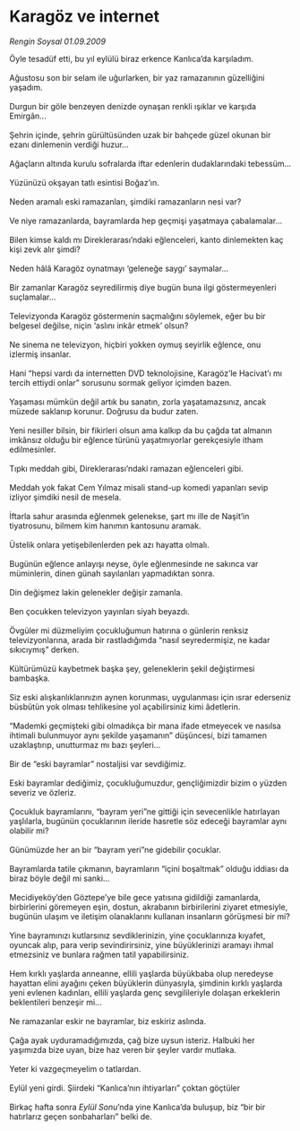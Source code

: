 # Karagöz ve internet

*Rengin Soysal 01.09.2009*

<div class="taraf_structure_2col_1zq">
<div class="margen_n">



 <p>Öyle tesadüf etti, bu yıl eylülü biraz erkence Kanlıca’da karşıladım. <br/><br/>Ağustosu son bir selam ile uğurlarken, bir yaz ramazanının güzelliğini yaşadım. <br/><br/>Durgun bir göle benzeyen denizde oynaşan renkli ışıklar ve karşıda Emirgân... <br/><br/>Şehrin içinde, şehrin gürültüsünden uzak bir bahçede güzel okunan bir ezanı dinlemenin verdiği huzur... <br/><br/>Ağaçların altında kurulu sofralarda iftar edenlerin dudaklarındaki tebessüm... <br/><br/>Yüzünüzü okşayan tatlı esintisi Boğaz’ın. <br/><br/>Neden aramalı eski ramazanları, şimdiki ramazanların nesi var? <br/><br/>Ve niye ramazanlarda, bayramlarda hep geçmişi yaşatmaya çabalamalar... <br/><br/>Bilen kimse kaldı mı Direklerarası’ndaki eğlenceleri, kanto dinlemekten kaç kişi zevk alır şimdi? <br/><br/>Neden hâlâ Karagöz oynatmayı ‘geleneğe saygı’ saymalar... <br/><br/>Bir zamanlar Karagöz seyredilirmiş diye bugün buna ilgi göstermeyenleri suçlamalar... <br/><br/>Televizyonda Karagöz göstermenin saçmalığını söylemek, eğer bu bir belgesel değilse, niçin ‘aslını inkâr etmek’ olsun? <br/><br/>Ne sinema ne televizyon, hiçbiri yokken oymuş seyirlik eğlence, onu izlermiş insanlar. <br/><br/>Hani “hepsi vardı da internetten DVD teknolojisine, Karagöz’le Hacivat’ı mı tercih ettiydi onlar” sorusunu sormak geliyor içimden bazen. <br/><br/>Yaşaması mümkün değil artık bu sanatın, zorla yaşatamazsınız, ancak müzede saklanıp korunur. Doğrusu da budur zaten. <br/><br/>Yeni nesiller bilsin, bir fikirleri olsun ama kalkıp da bu çağda tat almanın imkânsız olduğu bir eğlence türünü yaşatmıyorlar gerekçesiyle itham edilmesinler. <br/><br/>Tıpkı meddah gibi, Direklerarası’ndaki ramazan eğlenceleri gibi. <br/><br/>Meddah yok fakat Cem Yılmaz misali stand-up komedi yapanları sevip izliyor şimdiki nesil de mesela. <br/><br/>İftarla sahur arasında eğlenmek gelenekse, şart mı ille de Naşit’in tiyatrosunu, bilmem kim hanımın kantosunu aramak. <br/><br/>Üstelik onlara yetişebilenlerden pek azı hayatta olmalı. <br/><br/>Bugünün eğlence anlayışı neyse, öyle eğlenmesinde ne sakınca var müminlerin, dinen günah sayılanları yapmadıktan sonra. <br/><br/>Din değişmez lakin gelenekler değişir zamanla. <br/><br/>Ben çocukken televizyon yayınları siyah beyazdı. <br/><br/>Övgüler mi düzmeliyim çocukluğumun hatırına o günlerin renksiz televizyonlarına, arada bir rastladığımda “nasıl seyredermişiz, ne kadar sıkıcıymış” derken. <br/><br/>Kültürümüzü kaybetmek başka şey, geleneklerin şekil değiştirmesi bambaşka. <br/><br/>Siz eski alışkanlıklarınızın aynen korunması, uygulanması için ısrar ederseniz büsbütün yok olması tehlikesine yol açabilirsiniz kimi âdetlerin. <br/><br/>“Mademki geçmişteki gibi olmadıkça bir mana ifade etmeyecek ve nasılsa ihtimali bulunmuyor aynı şekilde yaşamanın” düşüncesi, bizi tamamen uzaklaştırıp, unutturmaz mı bazı şeyleri... <br/><br/>Bir de “eski bayramlar” nostaljisi var sevdiğimiz. <br/><br/>Eski bayramlar dediğimiz, çocukluğumuzdur, gençliğimizdir bizim o yüzden severiz ve özleriz. <br/><br/>Çocukluk bayramlarını, “bayram yeri”ne gittiği için sevecenlikle hatırlayan yaşlılarla, bugünün çocuklarının ileride hasretle söz edeceği bayramlar aynı olabilir mi? <br/><br/>Günümüzde her an bir “bayram yeri”ne gidebilir çocuklar. <br/><br/>Bayramlarda tatile çıkmanın, bayramların “içini boşaltmak” olduğu iddiası da biraz böyle değil mi sanki... <br/><br/>Mecidiyeköy’den Göztepe’ye bile gece yatısına gidildiği zamanlarda, birbirlerini göremeyen eşin, dostun, akrabanın birbirilerini ziyaret etmesiyle, bugünün ulaşım ve iletişim olanaklarını kullanan insanların görüşmesi bir mi? <br/><br/>Yine bayramınızı kutlarsınız sevdiklerinizin, yine çocuklarınıza kıyafet, oyuncak alıp, para verip sevindirirsiniz, yine büyüklerinizi aramayı ihmal etmezsiniz ve bunlara rağmen tatil yapabilirsiniz. <br/><br/>Hem kırklı yaşlarda anneanne, ellili yaşlarda büyükbaba olup neredeyse hayattan elini ayağını çeken büyüklerin dünyasıyla, şimdinin kırklı yaşlarda yeni evlenen kadınları, ellili yaşlarda genç sevgilileriyle dolaşan erkeklerin beklentileri benzeşir mi... <br/><br/>Ne ramazanlar eskir ne bayramlar, biz eskiriz aslında. <br/><br/>Çağa ayak uyduramadığımızda, çağ bize uysun isteriz. Halbuki her yaşımızda bize uyan, bize haz veren bir şeyler vardır mutlaka. <br/><br/>Yeter ki vazgeçmeyelim o tatlardan. <br/><br/>Eylül yeni girdi. Şiirdeki “Kanlıca’nın ihtiyarları” çoktan göçtüler <br/><br/>Birkaç hafta sonra <i>Eylül Sonu</i>’nda yine Kanlıca’da buluşup, biz “bir bir hatırlarız geçen sonbaharları” belki de.</p>
<br/>
<br/>
<br/>



<br/>


<div id="taraf_not">
</div>

</div>


</div>
